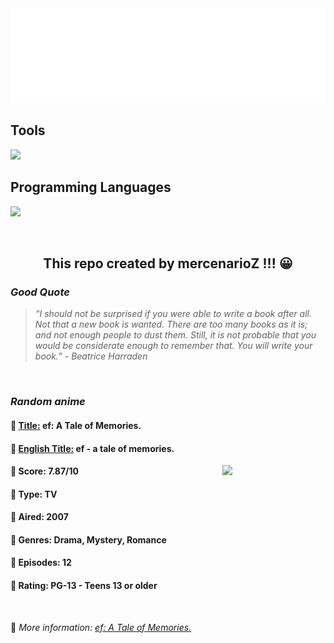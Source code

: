 
<img src="svg/nai.svg" />

<p>
  <h2>Tools</h2>
  <a href="https://skillicons.dev">
    <img src="https://skillicons.dev/icons?i=git,bash,vim,ubuntu,tensorflow,pytorch,docker,raspberrypi" />
  </a>

  <br />

  <h2>Programming Languages</h2>

  <a href="https://skillicons.dev">
    <img src="https://skillicons.dev/icons?i=python,c,cpp" />
  </a>
</p>

<br />

<h2 align="center">This repo created by mercenarioZ !!! 😀</h2>
<h3><i>Good Quote</i></h3>

<blockquote>
<i>
“I should not be surprised if you were able to write a book after all. Not that a new book is wanted. There are too many books as it is; and not enough people to dust them. Still, it is not probable that you would be considerate enough to remember that. You will write your book.” - Beatrice Harraden
</i>
</blockquote>

<br />

<h3><i>Random anime</i></h3>

<h4>
  <strong>🥭 <u>Title:</u></strong> ef: A Tale of Memories.
</h4>

<h4>🌿 <u>English Title:</u> ef - a tale of memories.</h4>

<img align="right" width="165" src=https://cdn.myanimelist.net/images/anime/1246/107820.jpg />

<h4>🌱 Score: 7.87/10</h4>

<h4>🌲 Type: TV</h4>

<h4>🌴 Aired: 2007</h4>

<h4>🌵 Genres: Drama, Mystery, Romance</h4>

<h4>🥑 Episodes: 12</h4>

<h4>🍏 Rating: PG-13 - Teens 13 or older</h4>

<br />

🍂 *More information: [ef: A Tale of Memories.](https://myanimelist.net/anime/2924/ef__A_Tale_of_Memories)*
    